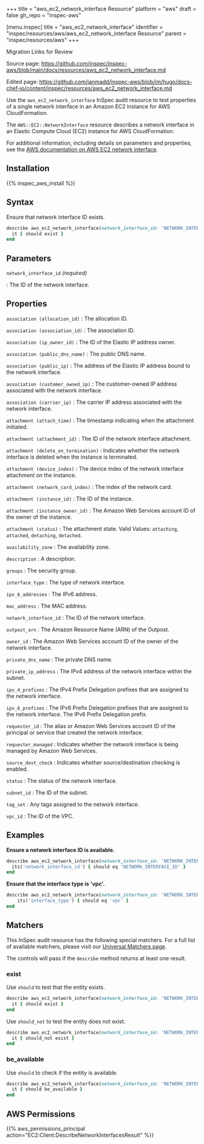 +++
title = "aws_ec2_network_interface Resource"
platform = "aws"
draft = false
gh_repo = "inspec-aws"

[menu.inspec]
title = "aws_ec2_network_interface"
identifier = "inspec/resources/aws/aws_ec2_network_interface Resource"
parent = "inspec/resources/aws"
+++

<div class="admonition-note">
<p class="admonition-note-title">Migration Links for Review</p>
<div class="admonition-note-text">
<p>Source page: <a href="https://github.com/inspec/inspec-aws/blob/main/docs/resources/aws_ec2_network_interface.md">https://github.com/inspec/inspec-aws/blob/main/docs/resources/aws_ec2_network_interface.md</a></p>
<p>Edited page: <a href="https://github.com/ianmadd/inspec-aws/blob/im/hugo/docs-chef-io/content/inspec/resources/aws_ec2_network_interface.md">https://github.com/ianmadd/inspec-aws/blob/im/hugo/docs-chef-io/content/inspec/resources/aws_ec2_network_interface.md</a></p>
</div>
</div>


Use the `aws_ec2_network_interface` InSpec audit resource to test properties of a single network interface in an Amazon EC2 instance for AWS CloudFormation.

The `AWS::EC2::NetworkInterface` resource describes a network interface in an Elastic Compute Cloud (EC2) instance for AWS CloudFormation.

For additional information, including details on parameters and properties, see the [AWS documentation on AWS EC2 network interface](https://docs.aws.amazon.com/AWSCloudFormation/latest/UserGuide/aws-resource-ec2-network-interface.html).

## Installation

{{% inspec_aws_install %}}

## Syntax

Ensure that network interface ID exists.

```ruby
describe aws_ec2_network_interface(network_interface_id: 'NETWORK_INTERFACE_ID') do
  it { should exist }
end
```

## Parameters

`network_interface_id` _(required)_

: The ID of the network interface.

## Properties

`association (allocation_id)`
: The allocation ID.

`association (association_id)`
: The association ID.

`association (ip_owner_id)`
: The ID of the Elastic IP address owner.

`association (public_dns_name)`
: The public DNS name.

`association (public_ip)`
: The address of the Elastic IP address bound to the network interface.

`association (customer_owned_ip)`
: The customer-owned IP address associated with the network interface.

`association (carrier_ip)`
: The carrier IP address associated with the network interface.

`attachment (attach_time)`
: The timestamp indicating when the attachment initiated.

`attachment (attachment_id)`
: The ID of the network interface attachment.

`attachment (delete_on_termination)`
: Indicates whether the network interface is deleted when the instance is terminated.

`attachment (device_index)`
: The device index of the network interface attachment on the instance.

`attachment (network_card_index)`
: The index of the network card.

`attachment (instance_id)`
: The ID of the instance.

`attachment (instance_owner_id)`
: The Amazon Web Services account ID of the owner of the instance.

`attachment (status)`
: The attachment state. Valid Values: `attaching`, `attached`, `detaching`, `detached`.

`availability_zone`
: The availability zone.

`description`
: A description.

`groups`
: The security group.

`interface_type`
: The type of network interface.

`ipv_6_addresses`
: The IPv6 address.

`mac_address`
: The MAC address.

`network_interface_id`
: The ID of the network interface.

`outpost_arn`
: The Amazon Resource Name (ARN) of the Outpost.

`owner_id`
: The Amazon Web Services account ID of the owner of the network interface.

`private_dns_name`
: The private DNS name.

`private_ip_address`
: The IPv4 address of the network interface within the subnet.

`ipv_4_prefixes`
: The IPv4 Prefix Delegation prefixes that are assigned to the network interface.

`ipv_6_prefixes`
: The IPv6 Prefix Delegation prefixes that are assigned to the network interface. The IPv6 Prefix Delegation prefix.

`requester_id`
: The alias or Amazon Web Services account ID of the principal or service that created the network interface.

`requester_managed`
: Indicates whether the network interface is being managed by Amazon Web Services.

`source_dest_check`
: Indicates whether source/destination checking is enabled.

`status`
: The status of the network interface.

`subnet_id`
: The ID of the subnet.

`tag_set`
: Any tags assigned to the network interface.

`vpc_id`
: The ID of the VPC.

## Examples

**Ensure a network interface ID is available.**

```ruby
describe aws_ec2_network_interface(network_interface_id: 'NETWORK_INTERFACE_ID') do
  its('network_interface_id') { should eq 'NETWORK_INTERFACE_ID' }
end
```

**Ensure that the interface type is 'vpc'.**

```ruby
describe aws_ec2_network_interface(network_interface_id: 'NETWORK_INTERFACE_ID') do
    its('interface_type') { should eq 'vpc' }
end
```

## Matchers

This InSpec audit resource has the following special matchers. For a full list of available matchers, please visit our [Universal Matchers page](https://www.inspec.io/docs/reference/matchers/).

The controls will pass if the `describe` method returns at least one result.

### exist

Use `should` to test that the entity exists.

```ruby
describe aws_ec2_network_interface(network_interface_id: 'NETWORK_INTERFACE_ID') do
  it { should exist }
end
```

Use `should_not` to test the entity does not exist.

```ruby
describe aws_ec2_network_interface(network_interface_id: 'NETWORK_INTERFACE_ID') do
  it { should_not exist }
end
```

### be_available

Use `should` to check if the entity is available.

```ruby
describe aws_ec2_network_interface(network_interface_id: 'NETWORK_INTERFACE_ID') do
  it { should be_available }
end
```

## AWS Permissions

{{% aws_permissions_principal action="EC2:Client:DescribeNetworkInterfacesResult" %}}
